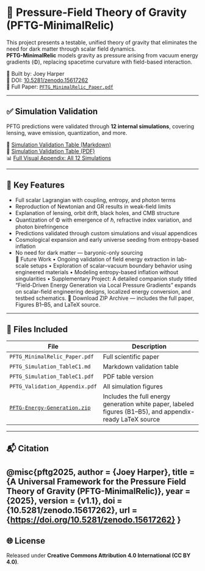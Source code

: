 # 🌌 Pressure-Field Theory of Gravity (PFTG-MinimalRelic)

This project presents a testable, unified theory of gravity that eliminates the need for dark matter through scalar field dynamics.  
**PFTG-MinimalRelic** models gravity as pressure arising from vacuum energy gradients (Φ), replacing spacetime curvature with field-based interaction.

🧠 Built by: Joey Harper  
🧪 DOI: [10.5281/zenodo.15617262](https://doi.org/10.5281/zenodo.15617262)  
📄 Full Paper: [`PFTG_MinimalRelic_Paper.pdf`](./PFTG_MinimalRelic_Paper.pdf)

---

## ✅ Simulation Validation

PFTG predictions were validated through **12 internal simulations**, covering lensing, wave emission, quantization, and more.

📄 [Simulation Validation Table (Markdown)](./PFTG_Simulation_TableC1.md)  
📄 [Simulation Validation Table (PDF)](./PFTG_Simulation_TableC1.pdf)  
📊 [Full Visual Appendix: All 12 Simulations](./PFTG_Validation_Appendix.pdf)

---

## 📘 Key Features

- Full scalar Lagrangian with coupling, entropy, and photon terms  
- Reproduction of Newtonian and GR results in weak-field limits  
- Explanation of lensing, orbit drift, black holes, and CMB structure  
- Quantization of Φ with emergence of ℏ, refractive index variation, and photon birefringence  
- Predictions validated through custom simulations and visual appendices  
- Cosmological expansion and early universe seeding from entropy-based inflation  
- No need for dark matter — baryonic-only sourcing  
🚀 Future Work
	•	Ongoing validation of field energy extraction in lab-scale setups
	•	Exploration of scalar–vacuum boundary behavior using engineered materials
	•	Modeling entropy-based inflation without singularities
	•	Supplementary Project:
A detailed companion study titled “Field-Driven Energy Generation via Local Pressure Gradients” expands on scalar-field engineering designs, localized energy conversion, and testbed schematics.
📁 Download ZIP Archive — includes the full paper, Figures B1–B5, and LaTeX source.

---

## 📎 Files Included

| File | Description |
|------|-------------|
| `PFTG_MinimalRelic_Paper.pdf` | Full scientific paper |
| `PFTG_Simulation_TableC1.md` | Markdown validation table |
| `PFTG_Simulation_TableC1.pdf` | PDF table version |
| `PFTG_Validation_Appendix.pdf` | All simulation figures |
| [`PFTG-Energy-Generation.zip`](./PFTG-Energy-Generation.zip) | Includes the full energy generation white paper, labeled figures (B1–B5), and appendix-ready LaTeX source |
---

## 📬 Citation
@misc{pftg2025,
author = {Joey Harper},
title = {A Universal Framework for the Pressure Field Theory of Gravity (PFTG-MinimalRelic)},
year = {2025},
version = {v1.1},
doi = {10.5281/zenodo.15617262},
url = {https://doi.org/10.5281/zenodo.15617262}
}
---

## 🌐 License

Released under **Creative Commons Attribution 4.0 International (CC BY 4.0)**.
